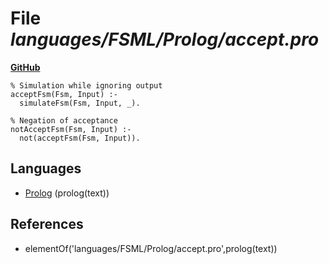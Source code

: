 # File _languages/FSML/Prolog/accept.pro_
**[GitHub](https://github.com/softlang/yas/blob/master/languages/FSML/Prolog/accept.pro)**
```
% Simulation while ignoring output
acceptFsm(Fsm, Input) :-
  simulateFsm(Fsm, Input, _).

% Negation of acceptance
notAcceptFsm(Fsm, Input) :-
  not(acceptFsm(Fsm, Input)).

```

## Languages
* [Prolog](../languages/Prolog.md) (prolog(text))

## References
* elementOf('languages/FSML/Prolog/accept.pro',prolog(text))
